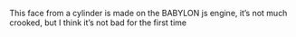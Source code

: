 This face from a cylinder is made on the BABYLON js engine, it’s not much crooked, but I think it’s not bad for the first time
